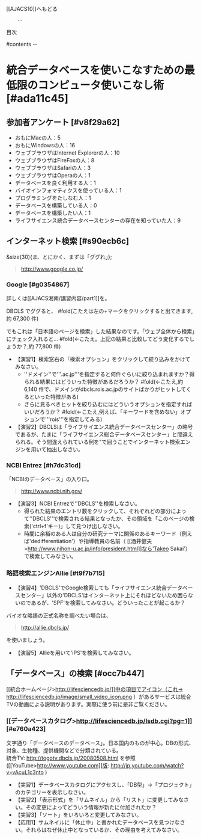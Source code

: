 [[AJACS10]]へもどる

        --
目次

#contents
        --

#  統合データベースを使いこなすための最低限のコンピュータ使いこなし術 [#ada11c45]

## 参加者アンケート [#v8f29a62]
- おもにMacの人：5
- おもにWindowsの人：16
- ウェブブラウザはInternet Explorerの人：10
- ウェブブラウザはFireFoxの人：8
- ウェブブラウザはSafariの人：3
- ウェブブラウザはOperaの人：1
- データベースを良く利用する人：1
- バイオインフォマティクスを使っている人：1
- プログラミングをたしなむ人：1
- データベースを構築している人：0
- データベースを構築したい人：1
- ライフサイエンス統合データベースセンターの存在を知っていた人：9

##  インターネット検索 [#s90ecb6c]

&size(30){ま、とにかく、まずは「ググれ」};

> http://www.google.co.jp/

###  Google [#g0354867]

詳しくは[[AJACS湘南/講習内容/part1]]を。

 DBCLS
でググると、
#fold(こたえは左の+マークをクリックすると出てきます,約 67,300 件)

でもこれは「日本語のページを検索」した結果なのです。「ウェブ全体から検索」にチェック入れると…
#fold(←こたえ。上記の結果と比較してどう変化するでしょうか？,約 77,800 件)

- 【演習1】検索窓右の「検索オプション」をクリックして絞り込みをかけてみなさい。
    - ''ドメイン''で'''.ac.jp'''を指定すると何件ぐらいに絞り込まれますか？得られる結果にはどういった特徴があるだろうか？
#fold(←こたえ,約6,140 件で、ドメインがdbcls.rois.ac.jpのサイトばかりがヒットしてくるといった特徴がある)
    - さらに見るべきヒットを絞り込むにはどういうオプションを指定すればいいだろうか？
#fold(←こたえ,例えば、「キーワードを含めない」オプションで'''rois'''を指定してみる)
- 【演習2】DBCLSは「ライフサイエンス統合データベースセンター」の略号であるが、たまに「ライフサイエンス総合データベースセンター」と間違えられる。そう間違えられている例を"で囲うことでインターネット検索エンジンを用いて抽出しなさい。

###  NCBI Entrez [#h7dc31cd]
「NCBIのデータベース」の入り口。

> http://www.ncbi.nih.gov/

- 【演習3】NCBI Entrezで''DBCLS''を検索しなさい。
    - 得られた結果のエントリ数をクリックして、それぞれどの部分によって''DBCLS''で検索される結果となったか、その領域を「このページの検索('ctrl+f'キー)」して見つけ出しなさい。
    - 時間に余裕のある人は自分の研究テーマに関係のあるキーワード（例えば'dedifferentiation'）や指導教員の名前（
[[酒井健夫>http://www.nihon-u.ac.jp/info/president.html]]なら'Takeo Sakai'）で検索してみなさい。

###  略語検索エンジンAllie [#t9f7b715]

- 【演習4】'DBCLS'でGoogle検索しても「ライフサイエンス統合データベースセンター」以外の'DBCLS'はインターネット上にそれほどないため困らないのであるが、'SPF'を検索してみなさい。どういったことが起こるか？

バイオな略語の正式名称を調べたい場合は、

> http://allie.dbcls.jp/

を使いましょう。

- 【演習5】Allieを用いて'iPS'を検索してみなさい。

##  「データベース」の検索 [#occ7b447]

[[統合ホームページ>http://lifesciencedb.jp/]]中の項目でアイコン（これ→ http://lifesciencedb.jp/image/small_video_icon.png ）があるサービスは統合TVの動画による説明があります。実際に使う前に是非ご覧ください。

### [[データベースカタログ>http://lifesciencedb.jp/lsdb.cgi?pg=1]] [#e760a423]
文字通り「データベースのデータベース」。日本国内のものが中心。DBの形式、対象、生物種、提供機関などで分類されている。<br>
統合TV: http://togotv.dbcls.jp/20080508.html を参照([[YouTube>http://www.youtube.com]]版: http://jp.youtube.com/watch?v=vAcuL1c3nto )

- 【実習1】データベースカタログにアクセスし、「DB型」→「プロジェクト」のカテゴリーを表示しなさい。
- 【実習2】「表示形式」を「サムネイル」から「リスト」に変更してみなさい。その変更によってどういう情報が新たに付加されたか？
- 【実習3】「ソート」をいろいろと変更してみなさい。
- 【応用1】サムネイルに「休止中」と書かれたデータベースを見つけなさい。それらはなぜ休止中となっているか、その理由を考えてみなさい。
